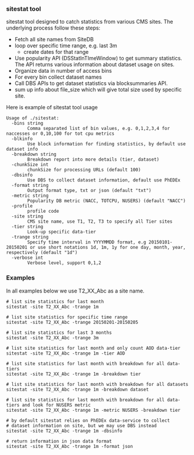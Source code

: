 ### sitestat tool
sitestat tool designed to catch statistics from various CMS sites.
The underlying process follow these steps:

- Fetch all site names from SiteDB
- loop over specific time range, e.g. last 3m
  - create dates for that range
- Use popularity API (DSStatInTImeWindow) 
  to get summary statistics. The API returns various information about dataset
  usage on sites.
- Organize data in number of access bins
- For every bin collect dataset names
- Call DBS APIs to get dataset statistics via blocksummaries API.
- sum up info about file_size which will give total size used by specific site.

Here is example of sitestat tool usage

```
Usage of ./sitestat:
  -bins string
    	Comma separated list of bin values, e.g. 0,1,2,3,4 for naccesses or 0,10,100 for tot cpu metrics
  -blkinfo
    	Use block information for finding statistics, by default use dataset info
  -breakdown string
    	Breakdown report into more details (tier, dataset)
  -chunkSize int
    	chunkSize for processing URLs (default 100)
  -dbsinfo
    	Use DBS to collect dataset information, default use PhEDEx
  -format string
    	Output format type, txt or json (default "txt")
  -metric string
    	Popularity DB metric (NACC, TOTCPU, NUSERS) (default "NACC")
  -profile
    	profile code
  -site string
    	CMS site name, use T1, T2, T3 to specify all Tier sites
  -tier string
    	Look-up specific data-tier
  -trange string
    	Specify time interval in YYYYMMDD format, e.g 20150101-20150201 or use short notations 1d, 1m, 1y for one day, month, year, respectively (default "1d")
  -verbose int
    	Verbose level, support 0,1,2
```

### Examples
In all examples below we use T2_XX_Abc as a site name.

```
# list site statistics for last month
sitestat -site T2_XX_Abc -trange 1m

# list site statistics for specific time range
sitestat -site T2_XX_Abc -trange 20150201-20150205

# list site statistics for last 3 months
sitestat -site T2_XX_Abc -trange 3m

# list site statistics for last month and only count AOD data-tier
sitestat -site T2_XX_Abc -trange 1m -tier AOD

# list site statistics for last month with breakdown for all data-tiers
sitestat -site T2_XX_Abc -trange 1m -breakdown tier

# list site statistics for last month with breakdown for all datasets
sitestat -site T2_XX_Abc -trange 1m -breakdown dataset

# list site statistics for last month with breakdown for all data-tiers and look for NUSERS metric
sitestat -site T2_XX_Abc -trange 1m -metric NUSERS -breakdown tier

# by default sitestat relies on PhEDEx data-service to collect
# dataset information on site, but we may use DBS instead
sitestat -site T2_XX_Abc -trange 1m -dbsinfo

# return information in json data format
sitestat -site T2_XX_Abc -trange 1m -format json
```
